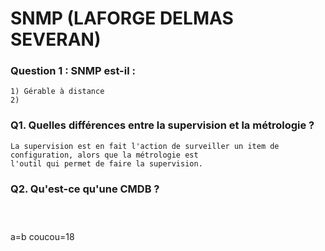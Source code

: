 # SNMP (LAFORGE DELMAS SEVERAN)

### Question 1 : SNMP est-il : 

```
1) Gérable à distance
2) 
```


### Q1. Quelles différences entre la supervision et la métrologie ?
```
La supervision est en fait l'action de surveiller un item de configuration, alors que la métrologie est 
l'outil qui permet de faire la supervision.
```
### Q2. Qu'est-ce qu'une CMDB ?
```



```
a=b
coucou=18


```
